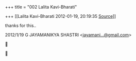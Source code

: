 +++
title = "002 Lalita Kavi-Bharati"

+++
[[Lalita Kavi-Bharati	2012-01-19, 20:19:35 [Source](https://groups.google.com/g/bvparishat/c/nbNAYzNI67U)]]



thanks for this..  
  

2012/1/19 G JAYAMANIKYA SHASTRI \<[jayamani...@gmail.com]()\>






